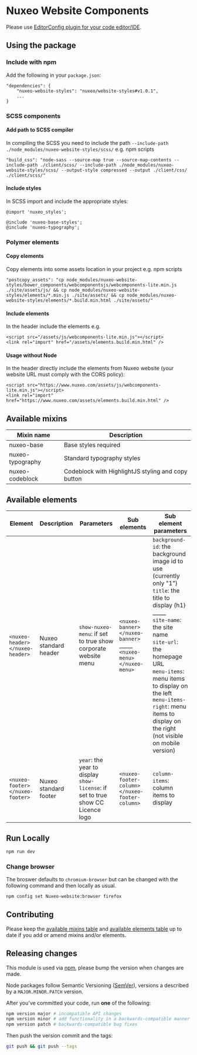 # Nuxeo Website Components

Please use [EditorConfig plugin for your code editor/IDE](http://editorconfig.org/#download).

## Using the package
### Include with npm
Add the following in your `package.json`:
```
"dependencies": {
    "nuxeo-website-styles": "nuxeo/website-styles#v1.0.1",
    ...
}
```

### SCSS components
#### Add path to SCSS compiler
In compiling the SCSS you need to include the path `--include-path ./node_modules/nuxeo-website-styles/scss/`
e.g. npm scripts
```
"build_css": "node-sass --source-map true --source-map-contents --include-path ./client/scss/ --include-path ./node_modules/nuxeo-website-styles/scss/ --output-style compressed --output ./client/css/ ./client/scss/"
```

#### Include styles
In SCSS import and include the appropriate styles:
```
@import 'nuxeo_styles';

@include 'nuxeo-base-styles';
@include 'nuxeo-typography';
```

### Polymer elements
#### Copy elements
Copy elements into some assets location in your project
e.g. npm scripts
```
"postcopy_assets": "cp node_modules/nuxeo-website-styles/bower_components/webcomponentsjs/webcomponents-lite.min.js ./site/assets/js/ && cp node_modules/nuxeo-website-styles/elements/*.min.js ./site/assets/ && cp node_modules/nuxeo-website-styles/elements/*.build.min.html ./site/assets/"
```

#### Include elements
In the header include the elements
e.g.
```
<script src="/assets/js/webcomponents-lite.min.js"></script>
<link rel="import" href="/assets/elements.build.min.html" />
```

#### Usage without Node
In the header directly include the elements from Nuxeo website (your website URL must comply with the CORS policy):
```
<script src="https://www.nuxeo.com/assets/js/webcomponents-lite.min.js"></script>
<link rel="import" href="https://www.nuxeo.com/assets/elements.build.min.html" />
```

## Available mixins

Mixin name | Description
-----------|------------
nuxeo-base | Base styles required
nuxeo-typography | Standard typography styles
nuxeo-codeblock | Codeblock with HighlightJS styling and copy button

## Available elements
Element | Description | Parameters | Sub elements | Sub element parameters
-----------|------------|------------|------------|------------
`<nuxeo-header></nuxeo-header>` | Nuxeo standard header | `show-nuxeo-menu`: if set to true show corporate website menu | `<nuxeo-banner></nuxeo-banner>`<br />_____<br />`<nuxeo-menu></nuxeo-menu>` | `background-id`: the background image id to use (currently only "1")<br />`title`: the title to display (h1)<br />_____<br />`site-name`: the site name<br />`site-url`: the homepage URL<br />`menu-items`: menu items to display on the left<br />`menu-items-right`: menu items to display on the right (not visible on mobile version)
`<nuxeo-footer></nuxeo-footer>` | Nuxeo standard footer | `year`: the year to display<br />`show-license`: if set to true show CC Licence logo | `<nuxeo-footer-column></nuxeo-footer-column>` | `column-items`: column items to display

## Run Locally
```bash
npm run dev
```

### Change browser
The broswer defaults to `chromium-browser` but can be changed with the following command and then locally as usual.
```bash
npm config set Nuxeo-website:browser firefox
```

## Contributing
Please keep the [available mixins table](#available-mixins) and [available elements table](#available-elements) up to date if you add or amend mixins and/or elements.

## Releasing changes
This module is used via [npm](https://www.npmjs.com/), please bump the version when changes are made.

Node packages follow Semantic Versioning ([SemVer](http://semver.org/)), versions a described by a `MAJOR.MINOR.PATCH` version.

After you've committed your code, run **one** of the following:
```bash
npm version major # incompatible API changes
npm version minor # add functionality in a backwards-compatible manner
npm version patch # backwards-compatible bug fixes
```

Then push the version commit and the tags:
```bash
git push && git push --tags
```
